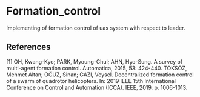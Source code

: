 # Formation_control
Implementing of formation control of uas system with respect to leader.

## References
<a id="1">[1]</a> 
OH, Kwang-Kyo; PARK, Myoung-Chul; AHN, Hyo-Sung. A survey of multi-agent formation control. Automatica, 2015, 53: 424-440.
TOKSÖZ, Mehmet Altan; OĞUZ, Sinan; GAZI, Veysel. Decentralized formation control of a swarm of quadrotor helicopters. In: 2019 IEEE 15th International Conference on Control and Automation (ICCA). IEEE, 2019. p. 1006-1013.
